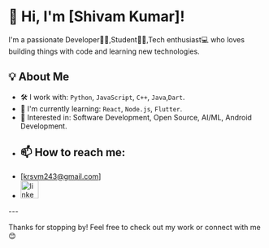 # 👋 Hi, I'm [Shivam Kumar]!
I'm a passionate Developer👨‍💻,Student🧑‍🎓,Tech enthusiast💻 who loves building things with code and learning new technologies.

## 💡 About Me

- 🛠️ I work with: `Python`, `JavaScript`, `C++`, `Java`,`Dart`.
- 🌱 I'm currently learning: `React`, `Node.js`, `Flutter`.
- 💼 Interested in: Software Development, Open Source, AI/ML, Android Development.
-  ## 📫 How to reach me:
-  [krsvm243@gmail.com]
-  <a href="https://www.linkedin.com/in/shivam-kumar-b43887321/" target="_blank">
    <img src="https://img.shields.io/static/v1?message=LinkedIn&logo=linkedin&label=&color=0077B5&logoColor=white&labelColor=&style=for-the-badge" height="35" alt="linkedin logo"  />
  </a>
---

Thanks for stopping by! Feel free to check out my work or connect with me 😊

